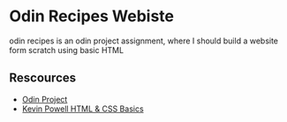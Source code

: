 # Odin Recipes Webiste

odin recipes is an odin project assignment,
where I should build a website form scratch using basic HTML

## Rescources

- [Odin Project](https://www.theodinproject.com/)
- [Kevin Powell HTML & CSS Basics](https://www.youtube.com/playlist?list=PL4-IK0AVhVjM0xE0K2uZRvsM7LkIhsPT-)
